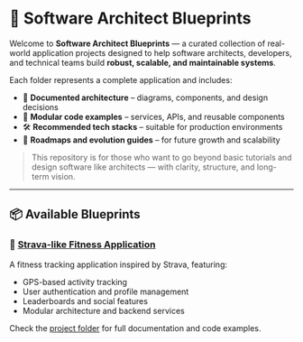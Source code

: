 # 🧱 Software Architect Blueprints

Welcome to **Software Architect Blueprints** — a curated collection of real-world application projects designed to help software architects, developers, and technical teams build **robust, scalable, and maintainable systems**.

Each folder represents a complete application and includes:

- 📐 **Documented architecture** – diagrams, components, and design decisions  
- 🧩 **Modular code examples** – services, APIs, and reusable components  
- 🛠️ **Recommended tech stacks** – suitable for production environments  
- 🚀 **Roadmaps and evolution guides** – for future growth and scalability  

> This repository is for those who want to go beyond basic tutorials and design software like architects — with clarity, structure, and long-term vision.

---

## 📦 Available Blueprints

### 🚴 [Strava-like Fitness Application](./strava-like)

A fitness tracking application inspired by Strava, featuring:

- GPS-based activity tracking  
- User authentication and profile management  
- Leaderboards and social features  
- Modular architecture and backend services  

Check the [project folder](./strava-like) for full documentation and code examples.
